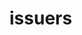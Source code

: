 <!-- generated by markdown-notes-tree -->

# issuers

<!-- optional markdown-notes-tree directory description starts here -->

<!-- optional markdown-notes-tree directory description ends here -->


